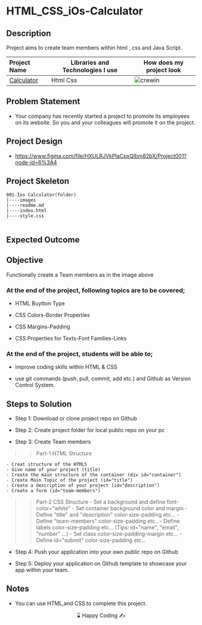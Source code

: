 # HTML_CSS_iOs-Calculator


## Description
Project aims to create team members within html , css and Java Script.

  Project Name       |Libraries and Technologies I use     |How does my project look   
:-------------------------|-------------------------|-------------------------
[Calculator](https://mucahitkarakus.github.io/JavaScript--os-Calculator/)| Html Css  |![crewin](./images/team_members1.gif)


## Problem Statement
- Your company has recently started a project to promote its employees on its website. So you and your colleagues will promote it on the project.

## Project Design

- <a href="https://www.figma.com/file/HXULRJVkPlaCpxQlbm82bX/Project001?node-id=6%3A4">https://www.figma.com/file/HXULRJVkPlaCpxQlbm82bX/Project001?node-id=6%3A4<a>

## Project Skeleton 

```
001-İos Calculator(folder)
|----images
|----readme.md                 
|----index.html  
|----style.css   
       
```

## Expected Outcome

## Objective

Functionally create a Team members as in the image above

### At the end of the project, following topics are to be covered;

- HTML Buytton Type

- CSS Colors-Border Properties

- CSS Margins-Padding

- CSS Properties for Texts-Font Families-Links


### At the end of the project, students will be able to;

- improve coding skills within HTML & CSS

- use git commands (push, pull, commit, add etc.) and Github as Version Control System.

## Steps to Solution
  
- Step 1: Download or clone project repo on Github 

- Step 2: Create project folder for local public repo on your pc

- Step 3: Create Team members

>>Part-1 HTML Structure

	- Creat structure of the HTML5
	- Give name of your project (title)
	- Create the main structure of the container (div id="container")
	- Create Main Topic of the project (id="title")
	- Create a description of your project (id="description")
	- Create a form (id="team-members")
	

>>Part-2 CSS Structure
	- Set a background and define font-color="white"
	- Set container background color and margin
	- Define "title" and "description" color-size-padding etc...
	- Define "team-members" color-size-padding etc..
	- Define labels color-size-padding etc... (Tips: id="name", "email", "number" ...)
	- Set class color-size-padding-margin etc...
	- Define id="submit" color-size-padding etc...
	
- Step 4: Push your application into your own public repo on Github

- Step 5: Deploy your application on Github template to showcase your app within your team.

## Notes

- You can use HTML,and CSS to complete this project.



<center> &#8987; Happy Coding  &#9997; </center>



<br/>
<div align='center'>
